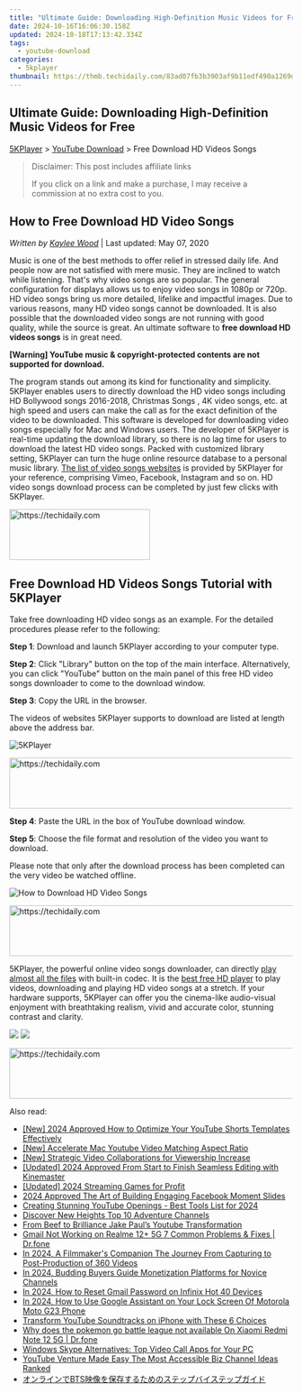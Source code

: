 ```yaml
---
title: "Ultimate Guide: Downloading High-Definition Music Videos for Free"
date: 2024-10-16T16:06:30.158Z
updated: 2024-10-18T17:13:42.334Z
tags:
  - youtube-download
categories:
  - 5kplayer
thumbnail: https://thmb.techidaily.com/83ad07fb3b3903af9b11edf490a1269ded4203aa30a9b73ce69cba9af6290248.jpg
---
```


## Ultimate Guide: Downloading High-Definition Music Videos for Free

[5KPlayer](https://tools.techidaily.com/5kplayer/products/) \> [YouTube Download](https://tools.techidaily.com/5kplayer/youtube-download/) \> Free Download HD Videos Songs

>  Disclaimer: This post includes affiliate links
>
>  If you click on a link and make a purchase, I may receive a commission at no extra cost to you.
>

## How to Free Download HD Video Songs

 _Written by [Kaylee Wood](https://www.quora.com/profile/Amanda-Hu-21)_ | Last updated: May 07, 2020 

Music is one of the best methods to offer relief in stressed daily life. And people now are not satisfied with mere music. They are inclined to watch while listening. That's why video songs are so popular. The general configuration for displays allows us to enjoy video songs in 1080p or 720p. HD video songs bring us more detailed, lifelike and impactful images. Due to various reasons, many HD video songs cannot be downloaded. It is also possible that the downloaded video songs are not running with good quality, while the source is great. An ultimate software to **free download HD videos songs** is in great need. 

**\[Warning\] YouTube music & copyright-protected contents are not supported for download.**

The program stands out among its kind for functionality and simplicity. 5KPlayer enables users to directly download the HD video songs including HD Bollywood songs 2016-2018, Christmas Songs , 4K video songs, etc. at high speed and users can make the call as for the exact definition of the video to be downloaded. This software is developed for downloading video songs especially for Mac and Windows users. The developer of 5KPlayer is real-time updating the download library, so there is no lag time for users to download the latest HD video songs. Packed with customized library setting, 5KPlayer can turn the huge online resource database to a personal music library. [The list of video songs websites](https://tools.techidaily.com/5kplayer/youtube-download/) is provided by 5KPlayer for your reference, comprising Vimeo, Facebook, Instagram and so on. HD video songs download process can be completed by just few clicks with 5KPlayer.

<!-- affiliate ads begin -->
<a href="https://review-au.sjv.io/c/5597632/2098705/14409" target="_top" id="2098705">
  <img src="//a.impactradius-go.com/display-ad/14409-2098705" border="0" alt="https://techidaily.com" width="250" height="90"/>
</a>
<img height="0" width="0" src="https://review-au.sjv.io/i/5597632/2098705/14409" style="position:absolute;visibility:hidden;" border="0" />
<!-- affiliate ads end -->

## Free Download HD Videos Songs Tutorial with 5KPlayer

Take free downloading HD video songs as an example. For the detailed procedures please refer to the following: 

**Step 1**: Download and launch 5KPlayer according to your computer type. 

**Step 2**: Click "Library" button on the top of the main interface. Alternatively, you can click "YouTube" button on the main panel of this free HD video songs downloader to come to the download window.

**Step 3**: Copy the URL in the browser.

The videos of websites 5KPlayer supports to download are listed at length above the address bar.

![5KPlayer](https://www.5kplayer.com/youtube-download/img/youtube-0119-01.jpg) 

<!-- affiliate ads begin -->
<a href="https://appsumo.8odi.net/c/5597632/2151854/7443" target="_top" id="2151854">
  <img src="//a.impactradius-go.com/display-ad/7443-2151854" border="0" alt="https://techidaily.com" width="600" height="90"/>
</a>
<img height="0" width="0" src="https://appsumo.8odi.net/i/5597632/2151854/7443" style="position:absolute;visibility:hidden;" border="0" />
<!-- affiliate ads end -->

**Step 4**: Paste the URL in the box of YouTube download window.

**Step 5**: Choose the file format and resolution of the video you want to download.

Please note that only after the download process has been completed can the very video be watched offline. 

![How to Download HD Video Songs](https://www.5kplayer.com/youtube-download/img/5k-download-1080p-hd-video-trl-021001.jpg) 

<!-- affiliate ads begin -->
<a href="https://imp.i357552.net/c/5597632/857865/11832" target="_top" id="857865">
  <img src="//a.impactradius-go.com/display-ad/11832-857865" border="0" alt="https://techidaily.com" width="728" height="90"/>
</a>
<img height="0" width="0" src="https://imp.i357552.net/i/5597632/857865/11832" style="position:absolute;visibility:hidden;" border="0" />
<!-- affiliate ads end -->

5KPlayer, the powerful online video songs downloader, can directly [play almost all the files](https://tools.techidaily.com/5kplayer/video-music-player/) with built-in codec. It is the [best free HD player](https://tools.techidaily.com/5kplayer/video-music-player/) to play videos, downloading and playing HD video songs at a stretch. If your hardware supports, 5KPlayer can offer you the cinema-like audio-visual enjoyment with breathtaking realism, vivid and accurate color, stunning contrast and clarity.

[![](https://www.5kplayer.com/youtube-download/../button/freedownwhitewin.png)](https://tools.techidaily.com/5kplayer/products/) [![](https://www.5kplayer.com/youtube-download/../button/freedownbackmac.png)](https://tools.techidaily.com/5kplayer/products/)

<!-- affiliate ads begin -->
<a href="https://ephamedtechinc.pxf.io/c/5597632/2136614/26400" target="_top" id="2136614">
  <img src="//a.impactradius-go.com/display-ad/26400-2136614" border="0" alt="https://techidaily.com" width="728" height="90"/>
</a>
<img height="0" width="0" src="https://ephamedtechinc.pxf.io/i/5597632/2136614/26400" style="position:absolute;visibility:hidden;" border="0" />
<!-- affiliate ads end -->

<ins class="adsbygoogle"
     style="display:block"
     data-ad-format="autorelaxed"
     data-ad-client="ca-pub-7571918770474297"
     data-ad-slot="1223367746"></ins>

<ins class="adsbygoogle"
     style="display:block"
     data-ad-client="ca-pub-7571918770474297"
     data-ad-slot="8358498916"
     data-ad-format="auto"
     data-full-width-responsive="true"></ins>

<span class="atpl-alsoreadstyle">Also read:</span>
<div><ul>
<li><a href="https://eaxpv-info.techidaily.com/new-2024-approved-how-to-optimize-your-youtube-shorts-templates-effectively/"><u>[New] 2024 Approved How to Optimize Your YouTube Shorts Templates Effectively</u></a></li>
<li><a href="https://youtube-video-recordings.techidaily.com/new-accelerate-mac-youtube-video-matching-aspect-ratio/"><u>[New] Accelerate Mac Youtube Video Matching Aspect Ratio</u></a></li>
<li><a href="https://youtube-zero.techidaily.com/trategic-video-collaborations-for-viewership-increase/"><u>[New] Strategic Video Collaborations for Viewership Increase</u></a></li>
<li><a href="https://fox-http.techidaily.com/updated-2024-approved-from-start-to-finish-seamless-editing-with-kinemaster/"><u>[Updated] 2024 Approved From Start to Finish Seamless Editing with Kinemaster</u></a></li>
<li><a href="https://youtube-video-recordings.techidaily.com/updated-2024-streaming-games-for-profit/"><u>[Updated] 2024 Streaming Games for Profit</u></a></li>
<li><a href="https://facebook-video-recording.techidaily.com/2024-approved-the-art-of-building-engaging-facebook-moment-slides/"><u>2024 Approved The Art of Building Engaging Facebook Moment Slides</u></a></li>
<li><a href="https://youtube-video-recordings.techidaily.com/creating-stunning-youtube-openings-best-tools-list-for-2024/"><u>Creating Stunning YouTube Openings - Best Tools List for 2024</u></a></li>
<li><a href="https://youtube-video-recordings.techidaily.com/discover-new-heights-top-10-adventure-channels/"><u>Discover New Heights Top 10 Adventure Channels</u></a></li>
<li><a href="https://youtube-video-recordings.techidaily.com/from-beef-to-brilliance-jake-pauls-youtube-transformation/"><u>From Beef to Brilliance Jake Paul’s Youtube Transformation</u></a></li>
<li><a href="https://howto.techidaily.com/gmail-not-working-on-realme-12plus-5g-7-common-problems-and-fixes-drfone-by-drfone-fix-android-problems-fix-android-problems/"><u>Gmail Not Working on Realme 12+ 5G 7 Common Problems & Fixes | Dr.fone</u></a></li>
<li><a href="https://youtube-video-recordings.techidaily.com/in-2024-a-filmmakers-companion-the-journey-from-capturing-to-post-production-of-360-videos/"><u>In 2024, A Filmmaker's Companion The Journey From Capturing to Post-Production of 360 Videos</u></a></li>
<li><a href="https://youtube-video-recordings.techidaily.com/in-2024-budding-buyers-guide-monetization-platforms-for-novice-channels/"><u>In 2024, Budding Buyers Guide Monetization Platforms for Novice Channels</u></a></li>
<li><a href="https://unlock-android.techidaily.com/in-2024-how-to-reset-gmail-password-on-infinix-hot-40-devices-by-drfone-android/"><u>In 2024, How to Reset Gmail Password on Infinix Hot 40 Devices</u></a></li>
<li><a href="https://android-unlock.techidaily.com/in-2024-how-to-use-google-assistant-on-your-lock-screen-of-motorola-moto-g23-phone-by-drfone-android/"><u>In 2024, How to Use Google Assistant on Your Lock Screen Of Motorola Moto G23 Phone</u></a></li>
<li><a href="https://youtube-video-recordings.techidaily.com/transform-youtube-soundtracks-on-iphone-with-these-6-choices/"><u>Transform YouTube Soundtracks on iPhone with These 6 Choices</u></a></li>
<li><a href="https://change-location.techidaily.com/why-does-the-pokemon-go-battle-league-not-available-on-xiaomi-redmi-note-12-5g-drfone-by-drfone-virtual-android/"><u>Why does the pokemon go battle league not available On Xiaomi Redmi Note 12 5G | Dr.fone</u></a></li>
<li><a href="https://tech-recovery.techidaily.com/windows-skype-alternatives-top-video-call-apps-for-your-pc/"><u>Windows Skype Alternatives: Top Video Call Apps for Your PC</u></a></li>
<li><a href="https://youtube-video-recordings.techidaily.com/youtube-venture-made-easy-the-most-accessible-biz-channel-ideas-ranked/"><u>YouTube Venture Made Easy The Most Accessible Biz Channel Ideas Ranked</u></a></li>
<li><a href="https://win-dash.techidaily.com/1726030296467-bts/"><u>オンラインでBTS映像を保存するためのステップバイステップガイド</u></a></li>
</ul></div>

